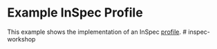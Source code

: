 # Example InSpec Profile

This example shows the implementation of an InSpec [profile](../../docs/profiles.rst).
#   i n s p e c - w o r k s h o p  
 